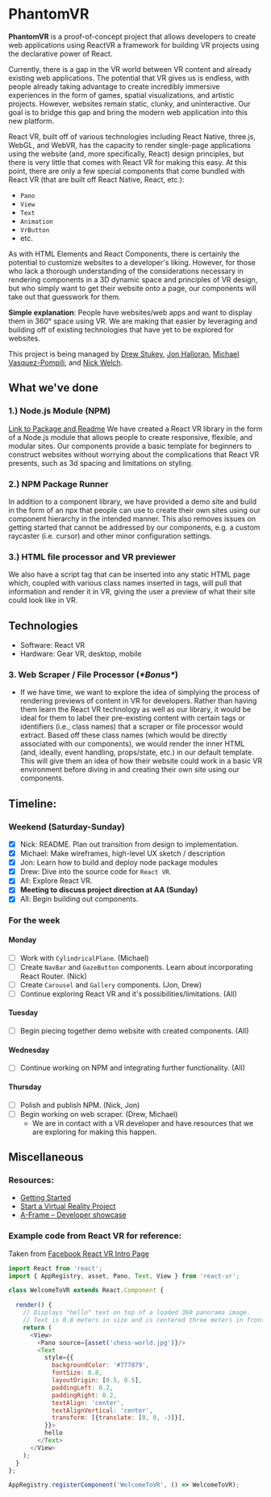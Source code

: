 # PhantomVR

**PhantomVR** is a proof-of-concept project that allows developers to create web applications using ReactVR a framework for building VR projects using the declarative power of React.

Currently, there is a gap in the VR world between VR content and already existing web applications. The potential that VR gives us is endless, with people already taking advantage to create incredibly immersive experiences in the form of games, spatial visualizations, and artistic projects. However, websites remain static, clunky, and uninteractive. Our goal is to bridge this gap and bring the modern web application into this new platform.

React VR, built off of various technologies including React Native, three.js, WebGL, and WebVR, has the capacity to render single-page applications using the website (and, more specifically, React) design principles, but there is very little that comes with React VR for making this easy. At this point, there are only a few special components that come bundled with React VR (that are built off React Native, React, etc.):

- `Pano`
- `View`
- `Text`
- `Animation`
- `VrButton`
- etc.

As with HTML Elements and React Components, there is certainly the potential to customize websites to a developer's liking. However, for those who lack a thorough understanding of the considerations necessary in rendering components in a 3D dynamic space and principles of VR design, but who simply want to get their website onto a page, our components will take out that guesswork for them. 

**Simple explanation**: People have websites/web apps and want to display them in 360° space using VR. We are making that easier by leveraging and building off of existing technologies that have yet to be explored for websites.

This project is being managed by [Drew Stukey](https://github.com/stukey524), [Jon Halloran](https://github.com/JonHalloran), [Michael Vasquez-Pompili](https://github.com/Mpompili), and [Nick Welch](https://github.com/nwelchr).

## What we've done
### 1.) Node.js Module (NPM)
[Link to Package and Readme](https://www.npmjs.com/package/phantom_components)
We have created a React VR library in the form of a Node.js module that allows people to create responsive, flexible, and modular sites. Our components provide a basic template for beginners to construct websites without worrying about the complications that React VR presents, such as 3d spacing and limitations on styling.

### 2.) NPM Package Runner
In addition to a component library, we have provided a demo site and build in the form of an npx that people can use to create their own sites using our component hierarchy in the intended manner. This also removes issues on getting started that cannot be addressed by our components, e.g. a custom raycaster (i.e. cursor) and other minor configuration settings.

### 3.) HTML file processor and VR previewer
We also have a script tag that can be inserted into any static HTML page which, coupled with various class names inserted in tags, will pull that information and render it in VR, giving the user a preview of what their site could look like in VR.

## Technologies
- Software: React VR
- Hardware: Gear VR, desktop, mobile

### 3. Web Scraper / File Processor (*\*Bonus\**)
- If we have time, we want to explore the idea of simplying the process of rendering previews of content in VR for developers. Rather than having them learn the React VR technology as well as our library, it would be ideal for them to label their pre-existing content with certain tags or identifiers (i.e., class names) that a scraper or file processor would extract. Based off these class names (which would be directly associated with our components), we would render the inner HTML (and, ideally, event handling, props/state, etc.) in our default template. This will give them an idea of how their website could work in a basic VR environment before diving in and creating their own site using our components.

## Timeline:
### Weekend (Saturday-Sunday)
- [x] Nick: README. Plan out transition from design to implementation.
- [x] Michael: Make wireframes, high-level UX sketch / description
- [x] Jon: Learn how to build and deploy node package modules
- [x] Drew: Dive into the source code for `React VR`.
- [x] All: Explore React VR.
- [x] **Meeting to discuss project direction at AA (Sunday)**
- [x] All: Begin building out components.

### For the week
#### Monday
- [ ] Work with `CylindricalPlane`. (Michael)
- [ ] Create `NavBar` and `GazeButton` components. Learn about incorporating React Router. (Nick)
- [ ] Create `Carousel` and `Gallery` components. (Jon, Drew)
- [ ] Continue exploring React VR and it's possibilities/limitations. (All)

#### Tuesday
- [ ] Begin piecing together demo website with created components. (All)

#### Wednesday
- [ ] Continue working on NPM and integrating further functionality. (All)

#### Thursday
- [ ] Polish and publish NPM. (Nick, Jon)
- [ ] Begin working on web scraper. (Drew, Michael)
    - We are in contact with a VR developer and have resources that we are exploring for making this happen. 



## Miscellaneous

### Resources:
- [Getting Started](https://facebook.github.io/react-vr/docs/getting-started.html#content)
- [Start a Virtual Reality Project](https://egghead.io/lessons/react-start-a-virtual-reality-project-using-the-react-vr-cli-a3bf79ec)
- [A-Frame – Developer showcase](https://aframe.io/)

### Example code from React VR for reference:
Taken from [Facebook React VR Intro Page](https://facebook.github.io/react-vr/docs/tutorial.html#content)

```javascript
import React from 'react';
import { AppRegistry, asset, Pano, Text, View } from 'react-vr';

class WelcomeToVR extends React.Component {

  render() {
    // Displays "hello" text on top of a loaded 360 panorama image.
    // Text is 0.8 meters in size and is centered three meters in front of you.
    return (
      <View>
        <Pano source={asset('chess-world.jpg')}/>
        <Text
          style={{
            backgroundColor: '#777879',
            fontSize: 0.8,
            layoutOrigin: [0.5, 0.5],
            paddingLeft: 0.2,
            paddingRight: 0.2,
            textAlign: 'center',
            textAlignVertical: 'center',
            transform: [{translate: [0, 0, -3]}],
          }}>
          hello
        </Text>
      </View>
    );
  }
};

AppRegistry.registerComponent('WelcomeToVR', () => WelcomeToVR);
```

